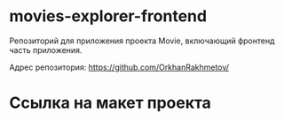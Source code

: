 # movies-explorer-frontend

Репозиторий для приложения проекта Movie, включающий фронтенд часть приложения.

Адрес репозитория: https://github.com/OrkhanRakhmetov/

# Ссылка на макет проекта
